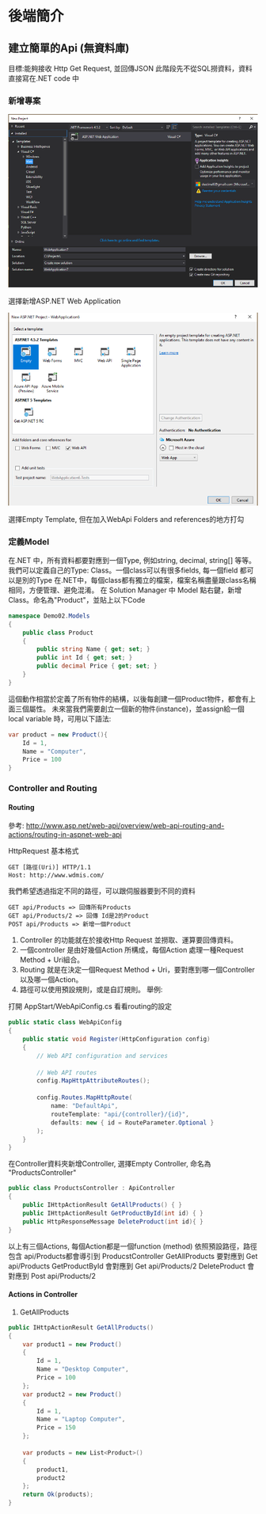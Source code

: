 # 後端簡介

## 建立簡單的Api (無資料庫)
目標:能夠接收 Http Get Request, 並回傳JSON
此階段先不從SQL撈資料，資料直接寫在.NET code 中

### 新增專案

![NewAspNetProject](img/newproj.png)

選擇新增ASP.NET Web Application

![alt](img/EmptyApi.png)

選擇Empty Template, 但在加入WebApi Folders and references的地方打勾

### ​定義Model
在.NET 中，所有資料都要對應到一個Type, 例如string, decimal, string[] 等等。
我們可以定義自己的Type: Class。一個class可以有很多fields, 每一個field 都可以是別的Type
在.NET中，每個class都有獨立的檔案，檔案名稱盡量跟class名稱相同，方便管理、避免混淆。
在 Solution Manager 中 Model 點右鍵，新增Class。命名為"Product"，並貼上以下Code

```csharp
namespace Demo02.Models
{
    public class Product
    {
        public string Name { get; set; }
        public int Id { get; set; }
        public decimal Price { get; set; }
    }
}
```
這個動作相當於定義了所有物件的結構，以後每創建一個Product物件，都會有上面三個屬性。
未來當我們需要創立一個新的物件(instance)，並assign給一個local variable 時，可用以下語法:


```csharp
var product = new Product(){
    Id = 1,
    Name = "Computer",
    Price = 100
}
```

### Controller and Routing
#### Routing 
參考: http://www.asp.net/web-api/overview/web-api-routing-and-actions/routing-in-aspnet-web-api

HttpRequest 基本格式 
~~~
GET [路徑(Uri)] HTTP/1.1
Host: http://www.wdmis.com/
~~~

我們希望透過指定不同的路徑，可以跟伺服器要到不同的資料
~~~
GET api/Products => 回傳所有Products
GET api/Products/2 => 回傳 Id是2的Product
POST api/Products => 新增一個Product
~~~

1. Controller 的功能就在於接收Http Request 並撈取、運算要回傳資料。
2. 一個controller 是由好幾個Action 所構成，每個Action 處理一種Request Method + Uri組合。  ​
3. Routing 就是在決定一個Request Method + Uri，要對應到哪一個Controller以及哪一個Action。
4. 路徑可以使用預設規則，或是自訂規則。
舉例:

打開 AppStart/WebApiConfig.cs 看看routing的設定
```csharp
public static class WebApiConfig
{
    public static void Register(HttpConfiguration config)
    {
        // Web API configuration and services

        // Web API routes
        config.MapHttpAttributeRoutes();

        config.Routes.MapHttpRoute(
            name: "DefaultApi",
            routeTemplate: "api/{controller}/{id}",
            defaults: new { id = RouteParameter.Optional }
        );
    }
}
```

在Controller資料夾新增Controller, 選擇Empty Controller, 命名為 "ProductsController"
```csharp
public class ProductsController : ApiController
{
    public IHttpActionResult GetAllProducts() { }
    public IHttpActionResult GetProductById(int id) { }
    public HttpResponseMessage DeleteProduct(int id){ }
}
```
以上有三個Actions, 每個Action都是一個function (method)
依照預設路徑，路徑包含 api/Products都會導引到 ProducstController
GetAllProducts 要對應到 Get api/Products
GetProductById 會對應到 Get api/Products/2
DeleteProduct 會對應到 Post api/Products/2

#### Actions in Controller

1. GetAllProducts
```csharp
public IHttpActionResult GetAllProducts()
{
    var product1 = new Product()
    {
        Id = 1,
        Name = "Desktop Computer",
        Price = 100
    };
    var product2 = new Product()
    {
        Id = 1,
        Name = "Laptop Computer",
        Price = 150
    };

    var products = new List<Product>()
    {
        product1,
        product2
    };
    return Ok(products);
}
```
